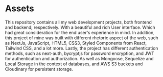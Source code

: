 # Assets
This repository contains all my web development projects, both frontend and backend, respectively. With a beautiful and rich User interface. 
Which had great consideration for the end user's experience in mind. In addition, this project of mine was built with different rhetoric
aspect of the web, such as NextJs, JavaScript, HTML5, CSS3, Styled Components from React, Tailwind CSS, and a lot more. Lastly, the project has
different authentication methods, such as next-auth, bycryptjs for password encryption, and JWT for authentication and authorization. As well as Mongoose,
Sequelize and Local Storage in the context of databases, and AWS S3 buckets and Cloudinary for persistent storage.
